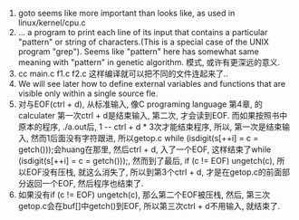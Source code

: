 1. goto seems like more important than looks like, as used in linux/kernel/cpu.c  
2. ... a program to print each line of its input that contains a particular "pattern" or string of characters.(This is a special case of the UNIX program "grep"). Seems like "pattern" here has somewhat same meaning with "pattern" in genetic algorithm. 模式, 或许有更深远的意义.  
3. cc main.c f1.c f2.c 这样编译就可以把不同的文件连起来了..
4. We will see later how to define external variables and functions that are visible only within a single source fle.  
5. 对与EOF(ctrl + d), 从标准输入, 像C programing language 第4章, 的 calculater 第一次ctrl + d是结束输入, 第二次, 才会读到EOF. 而如果按照书中原本的程序, ./a.out后, 1 -- ctrl + d * 3次才能结束程序, 所以, 第一次是结束输入, 然而1后面没有字符跟进, 所以getop.c while (isdigit(s[++i] = c = getch()));会huang在那里, 然后ctrl + d, 入了一个EOF, 这样结束了while (isdigit(s[++i] = c = getch()));, 然而到了最后, if (c != EOF) ungetch(c), 所以EOF没有压栈, 就这么消失了, 所以到第3个ctrl + d, 才是在getop.c的前面部分返回一个EOF, 然后程序也结束了.  
6. 如果没有if (c != EOF) ungetch(c), 那么第二个EOF被压栈, 然后, 第三次getop.c会在buf[]中getch()到EOF, 所以第三次ctrl + d不用输入, 就结束了.  
